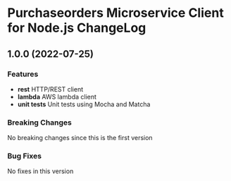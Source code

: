 # Purchaseorders Microservice Client for Node.js ChangeLog

## <a name="1.0.0"></a> 1.0.0 (2022-07-25)

### Features
* **rest** HTTP/REST client
* **lambda** AWS lambda client
* **unit tests** Unit tests using Mocha and Matcha

### Breaking Changes
No breaking changes since this is the first version

### Bug Fixes
No fixes in this version

